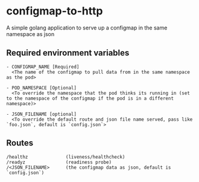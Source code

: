 # configmap-to-http

A simple golang application to serve up a configmap in the same namespace as json

## Required environment variables
```
- CONFIGMAP_NAME [Required]
  <The name of the configmap to pull data from in the same namespace as the pod>

- POD_NAMESPACE [Optional]
  <To override the namespace that the pod thinks its running in (set to the namespace of the configmap if the pod is in a different namespace)>

- JSON_FILENAME [optional]
  <To override the default route and json file name served, pass like `foo.json`, default is `config.json`>
```

## Routes
```
/healthz              (liveness/healthcheck)
/readyz               (readiness probe)
/<JSON_FILENAME>      (the configmap data as json, default is `config.json`)
```